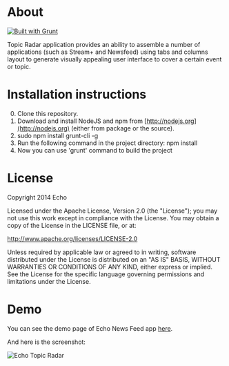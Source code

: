 # About

[![Built with Grunt](https://cdn.gruntjs.com/builtwith.png)](http://gruntjs.com/)

Topic Radar application provides an ability to assemble a number of
applications (such as Stream+ and Newsfeed) using tabs and columns
layout to generate visually appealing user interface to cover a certain
event or topic.

# Installation instructions

0. Clone this repository.
1. Download and install NodeJS and npm from
   [http://nodejs.org](http://nodejs.org) (either from package or the
source).
2. sudo npm install grunt-cli -g
3. Run the following command in the project directory: npm install
4. Now you can use 'grunt' command to build the project

# License

Copyright 2014 Echo

Licensed under the Apache License, Version 2.0 (the "License"); you may
not use this work except in compliance with the License. You may obtain
a copy of the     License in the LICENSE file, or at:

http://www.apache.org/licenses/LICENSE-2.0

Unless required by applicable law or agreed to in writing, software
distributed under the License is distributed on an "AS IS" BASIS,
WITHOUT WARRANTIES OR       CONDITIONS OF ANY KIND, either express or
implied. See the License for the specific language governing permissions
and limitations under the License.

# Demo

You can see the demo page of Echo News Feed app [here](http://echoappsteam.github.io/EchoTopicRadar/).

And here is the screenshot:

![Echo Topic Radar](http://echoappsteam.github.io/EchoTopicRadar/images/topic-radar-screenshot.png "Echo Topic Radar Screenshot")
